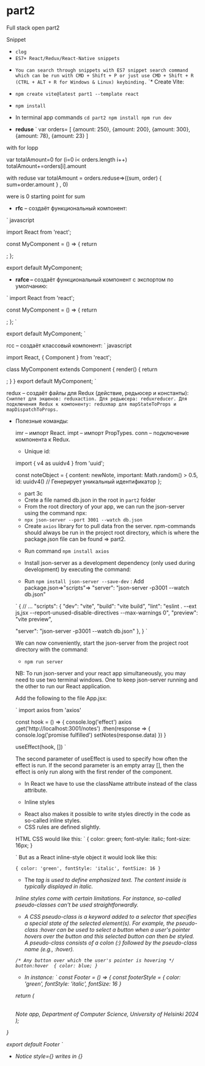 # part2
Full stack open part2

Snippet
* `clog`
* `ES7+ React/Redux/React-Native snippets`

- `
You can search through snippets with ES7 snippet search command which can be run with CMD + Shift + P or just use CMD + Shift + R (CTRL + ALT + R for Windows & Linux) keybinding.
`
`* Create Vite: 
- `npm create vite@latest part1 --template react`
- `npm install`

- In terminal app commands
`
cd part2
npm install
npm run dev
`



 * <b>reduse</b>
 `
var orders= [
    {amount: 250},
    {amount: 200},
    {amount: 300},
    {amount: 78},
    {amount: 23}
]

with for lopp 

var totalAmount=0
for (i=0 i< orders.length i++)
    totalAmount+=orders[i].amount

with reduse
var totalAmount = orders.reduse=>((sum, order) {
    sum+order.amount
} , 0)

were is 0 starting point for sum 

* <b>rfc</b> – создаёт функциональный компонент:

` javascript

import React from 'react';

const MyComponent = () => {
    return <div></div>;
};

export default MyComponent;

* <b>rafce – </b> создаёт функциональный компонент с экспортом по умолчанию:

`
import React from 'react';

const MyComponent = () => {
    return <div></div>;
};
`

export default MyComponent;
`

rcc – создаёт классовый компонент:
`
javascript

import React, { Component } from 'react';

class MyComponent extends Component {
    render() {
        return <div></div>;
    }
}
export default MyComponent;
`


redux – создаёт файлы для Redux (действие, редьюсер и константы):
`
    Сниппет для экшенов: reduxaction.
    Для редьюсера: reduxreducer.
    Для подключения Redux к компоненту: reduxmap для mapStateToProps и mapDispatchToProps.
`

* Полезные команды:

    imr – импорт React.
    impt – импорт PropTypes.
    conn – подключение компонента к Redux.


    * Unique id:

    import { v4 as uuidv4 } from 'uuid';

    const noteObject = {
    content: newNote,
    important: Math.random() > 0.5,
    id: uuidv4() // Генерирует уникальный идентификатор
    };


    * part 3c
    - Crete a file named db.json in the root in `part2` folder
    - From the root directory of your app, we can run the json-server using the command npx:
    - `npx json-server --port 3001 --watch db.json`

    * Create `axios` library for to pull data fron the server. npm-commands should always be run in the project root directory, which is where the package.json file can be found => part2. 
    - Run command `npm install axios`
    
    - Install json-server as a development dependency (only used during development) by executing the command: 
    - Run `npm install json-server --save-dev`
    : Add package.json=>"scripts"=> "server": "json-server -p3001 --watch db.json"

    `
    {
  // ... 
  "scripts": {
    "dev": "vite",
    "build": "vite build",
    "lint": "eslint . --ext js,jsx --report-unused-disable-directives --max-warnings 0",
    "preview": "vite preview",

    "server": "json-server -p3001 --watch db.json"
  },
}
    `

    We can now conveniently,  start the json-server from the project root directory with the command:

    - `npm run server`

    NB: To run json-server and your react app simultaneously, you may need to use two terminal windows. One to keep json-server running and the other to run our React application.

    Add the following to the file App.jsx:

    `
    import axios from 'axios'

    const hook = () => {
    console.log('effect')
    axios
        .get('http://localhost:3001/notes')
        .then(response => {
        console.log('promise fulfilled')
        setNotes(response.data)
    })
    }

    useEffect(hook, [])
    `

    The second parameter of useEffect is used to specify how often the effect is run. If the second parameter is an empty array [], then the effect is only run along with the first render of the component.

    * In React we have to use the className attribute instead of the class attribute.

    * Inline styles
    - React also makes it possible to write styles directly in the code as so-called inline styles.
    - CSS rules are defined slightly.

    HTML CSS  would like this:
    `
    {
        color: green;
        font-style: italic;
        font-size: 16px;
    }
    
    `
    But as a React inline-style object it would look like this:

    `
    {
        color: 'green',
        fontStyle: 'italic',
        fontSize: 16
    }
    `
    - <em></em> The <em> tag is used to define emphasized text. The content inside is typically displayed in italic.

    Inline styles come with certain limitations. For instance, so-called pseudo-classes can't be used straightforwardly.
    - A CSS pseudo-class is a keyword added to a selector that specifies a special state of the selected element(s). For    example, the pseudo-class :hover can be used to select a button when a user's pointer hovers over the button and this selected button can then be styled.
    A pseudo-class consists of a colon (:) followed by the pseudo-class name (e.g., :hover).

    `
    /* Any button over which the user's pointer is hovering */
    button:hover 
    {
        color: blue;
    }
    `

    - In instance:
    `
    const Footer = () => {
    const footerStyle = {
        color: 'green',
        fontStyle: 'italic',
        fontSize: 16
        }


  return (
    <div style= {footerStyle}>
        <br />
      <em>Note app, Department of Computer Science, University of Helsinki 2024</em>
    </div>
  );
}

export default Footer
    `

* Notice style={} writes in {}



